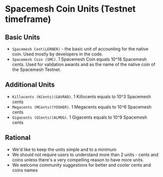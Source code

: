 # Spacemesh Coin Units (Testnet timeframe)

## Basic Units
- `Spacemesh Cent(LERNER)` - the basic unit of accounting for the native coin. Used mostly by developers in the code.
- `Spacemesh Coin (SMC)`. 1 Spacemesh Coin equals 10^18 Spacemesh cents. Used for validation awards and as the name of the native coin of the Spacemesh Testnet.

## Additional Units
- `Killocents (KCents)(GAVRAD)`. 1 Killocents equals to 10^3 Spacemesh cents
- `Megacents (MCents)(YOSHER)`. 1 Megacents equals to 10^6 Spacemesh cents
- `Gigacents (GCents)(ALMOG)`. 1 Gigacents equals to 10^9 Spacemesh cents

## Rational
- We'd like to keep the units simple and to a minimum
- We should not require users to understand more than 2 units - cents and coins unless there's a very compelling reason to have more units.
- We welcome community suggestions for better and cooler cents and coins names
